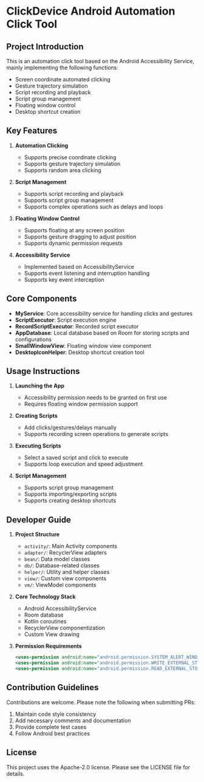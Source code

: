 # ClickDevice Android Automation Click Tool

## Project Introduction
This is an automation click tool based on the Android Accessibility Service, mainly implementing the following functions:
- Screen coordinate automated clicking
- Gesture trajectory simulation
- Script recording and playback
- Script group management
- Floating window control
- Desktop shortcut creation

## Key Features
1. **Automation Clicking**
   - Supports precise coordinate clicking
   - Supports gesture trajectory simulation
   - Supports random area clicking

2. **Script Management**
   - Supports script recording and playback
   - Supports script group management
   - Supports complex operations such as delays and loops

3. **Floating Window Control**
   - Supports floating at any screen position
   - Supports gesture dragging to adjust position
   - Supports dynamic permission requests

4. **Accessibility Service**
   - Implemented based on AccessibilityService
   - Supports event listening and interruption handling
   - Supports key event interception

## Core Components
- **MyService**: Core accessibility service for handling clicks and gestures
- **ScriptExecutor**: Script execution engine
- **RecordScriptExecutor**: Recorded script executor
- **AppDatabase**: Local database based on Room for storing scripts and configurations
- **SmallWindowView**: Floating window view component
- **DesktopIconHelper**: Desktop shortcut creation tool

## Usage Instructions
1. **Launching the App**
   - Accessibility permission needs to be granted on first use
   - Requires floating window permission support

2. **Creating Scripts**
   - Add clicks/gestures/delays manually
   - Supports recording screen operations to generate scripts

3. **Executing Scripts**
   - Select a saved script and click to execute
   - Supports loop execution and speed adjustment

4. **Script Management**
   - Supports script group management
   - Supports importing/exporting scripts
   - Supports creating desktop shortcuts

## Developer Guide
1. **Project Structure**
   - `activity/`: Main Activity components
   - `adapter/`: RecyclerView adapters
   - `bean/`: Data model classes
   - `db/`: Database-related classes
   - `helper/`: Utility and helper classes
   - `view/`: Custom view components
   - `vm/`: ViewModel components

2. **Core Technology Stack**
   - Android AccessibilityService
   - Room database
   - Kotlin coroutines
   - RecyclerView componentization
   - Custom View drawing

3. **Permission Requirements**
   ```xml
   <uses-permission android:name="android.permission.SYSTEM_ALERT_WINDOW" />
   <uses-permission android:name="android.permission.WRITE_EXTERNAL_STORAGE" />
   <uses-permission android:name="android.permission.READ_EXTERNAL_STORAGE" />
   ```

## Contribution Guidelines
Contributions are welcome. Please note the following when submitting PRs:
1. Maintain code style consistency
2. Add necessary comments and documentation
3. Provide complete test cases
4. Follow Android best practices

## License
This project uses the Apache-2.0 license. Please see the LICENSE file for details.